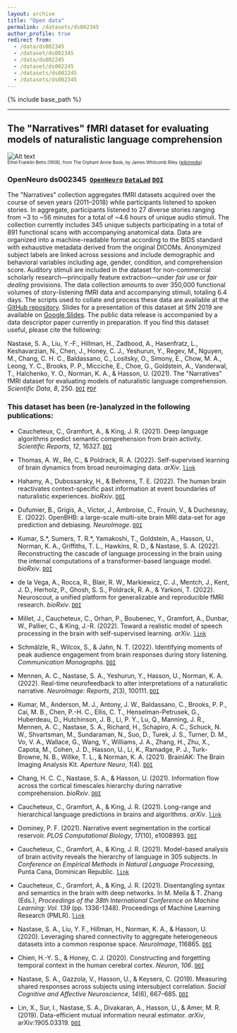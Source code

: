 ```yaml
---
layout: archive
title: "Open data"
permalink: /datasets/ds002345
author_profile: true
redirect from:
  - /data/ds002345
  - /dataset/ds002345
  - /data/ds002245
  - /dataset/ds002245
  - /datasets/ds002245
  - /datasets/ds002345
---
```


{% include base_path %}

---

## The "Narratives" fMRI dataset for evaluating models of naturalistic language comprehension

![Alt text](https://upload.wikimedia.org/wikipedia/commons/a/a0/Orphant_Annie_Book_%E2%80%93_Title_page.jpg?raw=true&s=100 "The Orphant Annie Book")  
<sub><sup>Ethel Franklin Betts (1908), from The Orphant Annie Book, by James Whitcomb Riley ([wikimedia](https://commons.wikimedia.org/wiki/File:Orphant_Annie_Book_%E2%80%93_Title_page.jpg))</sup></sub>

### OpenNeuro ds002345  [`OpenNeuro`](https://openneuro.org/datasets/ds002345/) [`DataLad`](http://datasets.datalad.org/?dir=/labs/hasson/narratives) [`DOI`](https://doi.org/10.18112/openneuro.ds002345.v1.1.4)

The "Narratives" collection aggregates fMRI datasets acquired over the course of seven years (2011&ndash;2018) while participants listened to spoken stories. In aggregate, participants listened to 27 diverse stories ranging from ~3 to ~56 minutes for a total of ~4.6 hours of unique audio stimuli. The collection currently includes 345 unique subjects participating in a total of 891 functional scans with accompanying anatomical data. Data are organized into a machine-readable format according to the BIDS standard with exhaustive metadata derived from the original DICOMs. Anonymized subject labels are linked across sessions and include demographic and behavioral variables including age, gender, condition, and comprehension score. Auditory stimuli are included in the dataset for non-commercial scholarly research&mdash;principally feature extraction&mdash;under *fair use* or *fair dealing* provisions. The data collection amounts to over 350,000 functional volumes of story-listening fMRI data and accompanying stimuli, totaling 6.4 days. The scripts used to collate and process these data are available at the [GitHub repository](https://github.com/snastase/narratives/). Slides for a presentation of this dataset at SfN 2019 are available on [Google Slides](https://docs.google.com/presentation/d/1KNViRGPHFf53PJLTM-1B1ZguHXSPWR2nppkLWNLSuy8/edit?usp=sharing). The public data release is accompanied by a data descriptor paper currently in preparation. If you find this dataset useful, please cite the following:

Nastase, S. A., Liu, Y.-F., Hillman, H., Zadbood, A., Hasenfratz, L., Keshavarzian, N., Chen, J., Honey, C. J., Yeshurun, Y., Regev, M., Nguyen, M., Chang, C. H. C., Baldassano, C., Lositsky, O., Simony, E., Chow, M. A., Leong, Y. C., Brooks, P. P., Micciche, E., Choe, G., Goldstein, A., Vanderwal, T., Halchenko, Y. O., Norman, K. A., & Hasson, U. (2021). The "Narratives" fMRI dataset for evaluating models of naturalistic language comprehension. *Scientific Data*, *8*, 250. [`DOI`](https://doi.org/10.1038/s41597-021-01033-3) [`PDF`](https://snastase.github.io/files/Nastase_SciData_2021.pdf)

### This dataset has been (re-)analyzed in the following publications:

- Caucheteux, C., Gramfort, A., & King, J. R. (2021). Deep language algorithms predict semantic comprehension from brain activity. *Scientific Reports*, *12*, 16327. [`DOI`](https://doi.org/10.1038/s41598-022-20460-9)

- Thomas, A. W., Ré, C., & Poldrack, R. A. (2022). Self-supervised learning of brain dynamics from broad neuroimaging data. *arXiv*. [`link`](https://arxiv.org/abs/2206.11417)

- Hahamy, A., Dubossarsky, H., & Behrens, T. E. (2022). The human brain reactivates context-specific past information at event boundaries of naturalistic experiences. *bioRxiv*. [`DOI`](https://doi.org/10.1101/2022.06.13.495935)

- Dufumier, B., Grigis, A., Victor, J., Ambroise, C., Frouin, V., & Duchesnay, E. (2022). OpenBHB: a large-scale multi-site brain MRI data-set for age prediction and debiasing. *NeuroImage*. [`DOI`](https://doi.org/10.1016/j.neuroimage.2022.119637)

- Kumar, S.\*, Sumers, T. R.\*, Yamakoshi, T., Goldstein, A., Hasson, U., Norman, K. A., Griffiths, T. L., Hawkins, R. D., & Nastase, S. A. (2022). Reconstructing the cascade of language processing in the brain using the internal computations of a transformer-based language model. *bioRxiv*. [`DOI`](https://doi.org/10.1101/2022.06.08.495348)

- de la Vega, A., Rocca, R., Blair, R. W., Markiewicz, C. J., Mentch, J., Kent, J. D., Herholz, P., Ghosh, S. S., Poldrack, R. A., & Yarkoni, T. (2022). Neuroscout, a unified platform for generalizable and reproducible fMRI research. *bioRxiv*. [`DOI`](https://doi.org/10.1101/2022.04.05.487222)

- Millet, J., Caucheteux, C., Orhan, P., Boubenec, Y., Gramfort, A., Dunbar, W., Pallier, C., & King, J.-R. (2022). Toward a realistic model of speech processing in the brain with self-supervised learning. *arXiv*. [`link`](https://arxiv.org/abs/2206.01685)

- Schmälzle, R., Wilcox, S., & Jahn, N. T. (2022). Identifying moments of peak audience engagement from brain responses during story listening. *Communication Monographs*. [`DOI`](https://doi.org/10.1080/03637751.2022.2032229)

- Mennen, A. C., Nastase, S. A., Yeshurun, Y., Hasson, U., Norman, K. A. (2022). Real-time neurofeedback to alter interpretations of a naturalistic narrative. *NeuroImage: Reports*, *2*(3), 100111. [`DOI`](https://doi.org/10.1016/j.ynirp.2022.100111)

- Kumar, M., Anderson, M. J., Antony, J. W., Baldassano, C., Brooks, P. P., Cai, M. B., Chen, P.-H. C., Ellis, C. T., Henselman-Petrusek, G., Huberdeau, D., Hutchinson, J. B., Li, P. Y., Lu, Q., Manning, J. R., Mennen, A. C., Nastase, S. A., Richard, H., Schapiro, A. C., Schuck, N. W., Shvartsman, M., Sundaraman, N., Suo, D., Turek, J. S., Turner, D. M., Vo, V. A., Wallace, G., Wang, Y., Williams, J. A., Zhang, H., Zhu, X., Capota, M., Cohen, J. D., Hasson, U., Li, K., Ramadge, P. J., Turk-Browne, N. B., Willke, T. L., & Norman, K. A. (2021). BrainIAK: The Brain Imaging Analysis Kit. *Aperture Neuro*, *1*(4). [`DOI`](http://doi.org/10.52294/31bb5b68-2184-411b-8c00-a1dacb61e1da)

- Chang, H. C. C., Nastase, S. A., & Hasson, U. (2021). Information flow across the cortical timescales hierarchy during narrative comprehension. *bioRxiv*. [`DOI`](https://doi.org/10.1101/2021.12.01.470825)

- Caucheteux, C., Gramfort, A., & King, J. R. (2021). Long-range and hierarchical language predictions in brains and algorithms. *arXiv*. [`link`](https://arxiv.org/abs/2111.14232)

- Dominey, P. F. (2021). Narrative event segmentation in the cortical reservoir. *PLOS Computational Biology*, *17*(10), e1008993. [`DOI`](https://doi.org/10.1371/journal.pcbi.1008993)

- Caucheteux, C., Gramfort, A., & King, J. R. (2021). Model-based analysis of brain activity reveals the hierarchy of language in 305 subjects. In *Conference on Empirical Methods in Natural Language Processing*, Punta Cana, Dominican Republic. [`link`](https://hal.archives-ouvertes.fr/hal-03361430)

- Caucheteux, C., Gramfort, A., & King, J. R. (2021). Disentangling syntax and semantics in the brain with deep networks. In M. Meila & T. Zhang (Eds.), *Proceedings of the 38th International Conference on Machine Learning: Vol. 139* (pp. 1336-1348). Proceedings of Machine Learning Research (PMLR). [`link`](http://proceedings.mlr.press/v139/caucheteux21a.html)

- Nastase, S. A., Liu, Y. F., Hillman, H., Norman, K. A., & Hasson, U. (2020). Leveraging shared connectivity to aggregate heterogeneous datasets into a common response space. *NeuroImage*, 116865. [`DOI`](https://doi.org/10.1016/j.neuroimage.2020.116865)

- Chien, H.-Y. S., & Honey, C. J. (2020). Constructing and forgetting temporal context in the human cerebral cortex. *Neuron*, *106*. [`DOI`](https://doi.org/10.1016/j.neuron.2020.02.013)

- Nastase, S. A., Gazzola, V., Hasson, U., & Keysers, C. (2019). Measuring shared responses across subjects using intersubject correlation. *Social Cognitive and Affective Neuroscience*, *14*(6), 667–685. [`DOI`](https://doi.org/10.1093/scan/nsz037)

- Lin, X., Sur, I., Nastase, S. A., Divakaran, A., Hasson, U., & Amer, M. R. (2019). Data-efficient mutual information neural estimator. *arXiv*, arXiv:1905.03319. [`DOI`](https://arxiv.org/abs/1905.03319)
